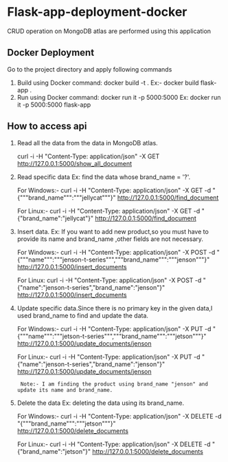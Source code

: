# Flask-app-deployment-docker
CRUD operation on MongoDB atlas are performed using this application

## Docker Deployment

Go to the project directory and apply following commands

1. Build using Docker command:
	docker build -t <docker-image-name> .
		Ex:- docker build flask-app .
2. Run using Docker command:
	docker run it -p 5000:5000 <docker-image-name>
		Ex: docker run it -p 5000:5000 flask-app

## How to access api

1. Read all the data from the data in MongoDB atlas.

	curl -i -H "Content-Type: application/json" -X GET http://127.0.0.1:5000/show_all_document		

2. Read specific data Ex: find the data whose brand_name = '?'.
	
	For Windows:-
	curl -i -H "Content-Type: application/json" -X GET -d "{"""brand_name""":"""jellycat"""}" http://127.0.0.1:5000/find_document		

	For Linux:-
	curl -i -H "Content-Type: application/json" -X GET -d "{"brand_name":"jellycat"}" http://127.0.0.1:5000/find_document	

3. Insert data. Ex: If you want to add new product,so you must have to provide its name and brand_name ,other fields are not necessary.

	For Windows:-
	curl -i -H "Content-Type: application/json" -X POST -d "{"""name""":"""jenson-t-series""","""brand_name""":"""jenson"""}" http://127.0.0.1:5000/insert_documents

	For Linux:
	curl -i -H "Content-Type: application/json" -X POST -d "{"name":"jenson-t-series","brand_name":"jenson"}" http://127.0.0.1:5000/insert_documents

4. Update specific data.Since there is no primary key in the given data,I used brand_name to find and update the data.

	For Windows:-
	curl -i -H "Content-Type: application/json" -X PUT -d "{"""name""":"""jetson-t-series""","""brand_name""":"""jetson"""}" http://127.0.0.1:5000/update_documents/jenson


	For Linux:-
	curl -i -H "Content-Type: application/json" -X PUT -d "{"name":"jenson-t-series","brand_name":"jenson"}" http://127.0.0.1:5000/update_documents/jenson

		Note:- I am finding the product using brand_name "jenson" and update its name and brand_name.

5. Delete the data Ex: deleting the data using its brand_name.

	For Windows:-
	curl -i -H "Content-Type: application/json" -X DELETE -d "{"""brand_name""":"""jetson"""}" http://127.0.0.1:5000/delete_documents

	For Linux:-
	curl -i -H "Content-Type: application/json" -X DELETE -d "{"brand_name":"jetson"}" http://127.0.0.1:5000/delete_documents

